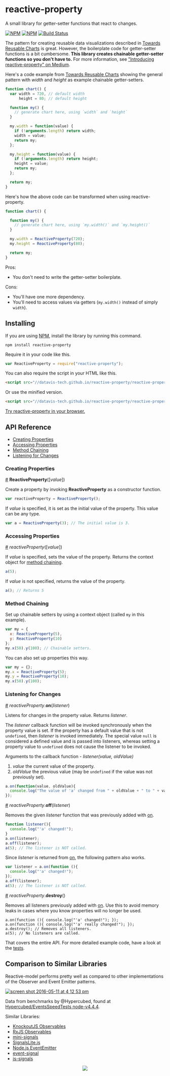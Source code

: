 # reactive-property

A small library for getter-setter functions that react to changes.

[![NPM](https://nodei.co/npm/reactive-property.png)](https://npmjs.org/package/reactive-property)
[![NPM](https://nodei.co/npm-dl/reactive-property.png?months=3)](https://npmjs.org/package/reactive-property) [![Build Status](https://travis-ci.org/datavis-tech/reactive-property.svg?branch=master)](https://travis-ci.org/curran/reactive-property)

The pattern for creating reusable data visualizations described in [Towards Reusable Charts](https://bost.ocks.org/mike/chart/) is great. However, the boilerplate code for getter-setter functions is a bit cumbersome. **This library creates chainable getter-setter functions so you don't have to.** For more information, see ["Introducing reactive-property" on Medium](https://medium.com/@currankelleher/introducing-reactive-property-4b41a8bdcc8e).

Here's a code example from [Towards Reusable Charts](https://bost.ocks.org/mike/chart/) showing the general pattern with *width* and *height* as example chainable getter-setters.

```javascript
function chart() {
  var width = 720, // default width
      height = 80; // default height

  function my() {
    // generate chart here, using `width` and `height`
  }

  my.width = function(value) {
    if (!arguments.length) return width;
    width = value;
    return my;
  };

  my.height = function(value) {
    if (!arguments.length) return height;
    height = value;
    return my;
  };

  return my;
}
```

Here's how the above code can be transformed when using reactive-property.

```javascript
function chart() {

  function my() {
    // generate chart here, using `my.width()` and `my.height()`
  }

  my.width = ReactiveProperty(720);
  my.height = ReactiveProperty(80);

  return my;
}
```

Pros:

 * You don't need to write the getter-setter boilerplate.

Cons:

 * You'll have one more dependency.
 * You'll need to access values via getters (`my.width()` instead of simply `width`).

## Installing

If you are using [NPM](https://www.npmjs.com), install the library by running this command.

`npm install reactive-property`

Require it in your code like this.

```javascript
var ReactiveProperty = require("reactive-property");
```

You can also require the script in your HTML like this.

```html
<script src="//datavis-tech.github.io/reactive-property/reactive-property-v0.9.0.js"></script>
```

Or use the minified version.

```html
<script src="//datavis-tech.github.io/reactive-property/reactive-property-v0.9.0.min.js"></script>
```

[Try reactive-property in your browser.](https://tonicdev.com/573098b1f32f57120089aef5/573098b1f32f57120089aef6)

## API Reference

* [Creating Properties](#creating-properties)
* [Accessing Properties](#accessing-properties)
* [Method Chaining](#method-chaining)
* [Listening for Changes](#listening-for-changes)

### Creating Properties

<a name="reactive-property-constructor" href="#reactive-property-constructor">#</a> <b>ReactiveProperty</b>([<i>value</i>])

Create a property by invoking **ReactiveProperty** as a constructor function.

```javascript
var reactiveProperty = ReactiveProperty();
```

If *value* is specified, it is set as the initial value of the property. This value can be any type.

```javascript
var a = ReactiveProperty(3); // The initial value is 3.
```

### Accessing Properties 

<a name="getter-setter" href="#getter-setter">#</a> <i>reactiveProperty</i>([<i>value</i>])

If *value* is specified, sets the value of the property. Returns the context object for [method chaining](#method-chaining).

```javascript
a(5);
```

If *value* is not specified, returns the value of the property.

```javascript
a(); // Returns 5
```

### Method Chaining

Set up chainable setters by using a context object (called `my` in this example).

```javascript
var my = {
  x: ReactiveProperty(5),
  y: ReactiveProperty(10)
};
my.x(50).y(100); // Chainable setters.
```

You can also set up properties this way.

```javascript
var my = {};
my.x = ReactiveProperty(5);
my.y = ReactiveProperty(10);
my.x(50).y(100);
```

### Listening for Changes

<a name="on" href="#on">#</a> <i>reactiveProperty</i>.<b>on</b>(<i>listener</i>)

Listens for changes in the property value. Returns *listener*.

The *listener* callback function will be invoked synchronously when the property value is set. If the property has a default value that is not `undefined`, then *listener* is invoked immediately. The special value `null` is considered a defined value and is passed into listeners, whereas setting a property value to `undefined` does not cause the listener to be invoked.

Arguments to the callback function - *listener(value, oldValue)*

 1. *value* the current value of the property.
 2. *oldValue* the previous value (may be `undefined` if the value was not previously set).

```javascript
a.on(function(value, oldValue){
  console.log("The value of 'a' changed from " + oldValue + " to " + value);
});
```

<a name="off" href="#off">#</a> <i>reactiveProperty</i>.<b>off</b>(<i>listener</i>)

Removes the given *listener* function that was previously added with [on](#on).

```javascript
function listener(){
  console.log("'a' changed!");
}
a.on(listener);
a.off(listener);
a(5); // The listener is NOT called.
```

Since *listener* is returned from [on](#on), the following pattern also works.

```javascript
var listener = a.on(function (){
  console.log("'a' changed!");
});
a.off(listener);
a(5); // The listener is NOT called.
```

<a name="destroy" href="#destroy">#</a> <i>reactiveProperty</i>.<b>destroy</b>()

Removes all listeners previously added with [on](#on). Use this to avoid memory leaks in cases where you know properties will no longer be used.

```
a.on(function (){ console.log("'a' changed!"); });
a.on(function (){ console.log("'a' really changed!"); });
a.destroy(); // Removes all listeners.
a(5); // No listeners are called.
```

That covers the entire API. For more detailed example code, have a look at the [tests](https://github.com/datavis-tech/reactive-property/blob/master/test.js).

## Comparison to Similar Libraries
Reactive-model performs pretty well as compared to other implementations of the Observer and Event Emitter patterns.

[![screen shot 2016-05-11 at 4 12 53 pm](https://cloud.githubusercontent.com/assets/68416/15179529/00cabbe4-179a-11e6-9c7e-023e26f17f35.png)](http://bl.ocks.org/curran/d02ad2dbe0fe688e46c45c3a7f001f50)

Data from benchmarks by @Hypercubed, found at [Hypercubed/EventsSpeedTests node-v4.4.4](https://github.com/Hypercubed/EventsSpeedTests/blob/master/results/node-v4.4.4.md#emit-one-parameter).

Similar Libraries:

 * [KnockoutJS Observables](http://knockoutjs.com/documentation/observables.html)
 * [RxJS Observables](https://github.com/Reactive-Extensions/RxJS/blob/master/doc/api/core/observable.md)
 * [mini-signals](https://github.com/Hypercubed/mini-signals)
 * [SignalsLite.js](https://github.com/CaptainN/SignalsLite.js)
 * [Node.js EventEmitter](https://nodejs.org/api/events.html#events_class_eventemitter)
 * [event-signal](https://github.com/r-park/event-signal)
 * [js-signals](https://millermedeiros.github.io/js-signals/)

<p align="center">
  <a href="https://datavis.tech/">
    <img src="https://cloud.githubusercontent.com/assets/68416/15298394/a7a0a66a-1bbc-11e6-9636-367bed9165fc.png">
  </a>
</p>
